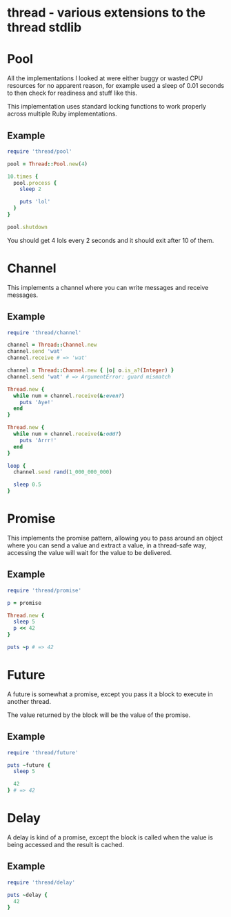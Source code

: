 thread - various extensions to the thread stdlib
================================================

Pool
====
All the implementations I looked at were either buggy or wasted CPU resources
for no apparent reason, for example used a sleep of 0.01 seconds to then check for
readiness and stuff like this.

This implementation uses standard locking functions to work properly across multiple Ruby
implementations.

Example
-------

```ruby
require 'thread/pool'

pool = Thread::Pool.new(4)

10.times {
  pool.process {
    sleep 2

    puts 'lol'
  }
}

pool.shutdown
```

You should get 4 lols every 2 seconds and it should exit after 10 of them.

Channel
=======
This implements a channel where you can write messages and receive messages.

Example
-------

```ruby
require 'thread/channel'

channel = Thread::Channel.new
channel.send 'wat'
channel.receive # => 'wat'

channel = Thread::Channel.new { |o| o.is_a?(Integer) }
channel.send 'wat' # => ArgumentError: guard mismatch

Thread.new {
  while num = channel.receive(&:even?)
    puts 'Aye!'
  end
}

Thread.new {
  while num = channel.receive(&:odd?)
    puts 'Arrr!'
  end
}

loop {
  channel.send rand(1_000_000_000)

  sleep 0.5
}
```

Promise
=======
This implements the promise pattern, allowing you to pass around an object
where you can send a value and extract a value, in a thread-safe way, accessing
the value will wait for the value to be delivered.

Example
-------

```ruby
require 'thread/promise'

p = promise

Thread.new {
  sleep 5
  p << 42
}

puts ~p # => 42
```

Future
======
A future is somewhat a promise, except you pass it a block to execute in
another thread.

The value returned by the block will be the value of the promise.

Example
-------

```ruby
require 'thread/future'

puts ~future {
  sleep 5

  42
} # => 42
```

Delay
=====
A delay is kind of a promise, except the block is called when the value is
being accessed and the result is cached.

Example
-------

```ruby
require 'thread/delay'

puts ~delay {
  42
}
```
